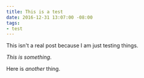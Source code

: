```yaml
---
title: This is a test
date: 2016-12-31 13:07:00 -08:00
tags:
- test
---
```


This isn't a real post because I am just testing things.

*This is something*.

Here is _another_ thing.